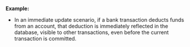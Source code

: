 **Example:**

- In an immediate update scenario, if a bank transaction deducts funds from an account, that deduction is immediately reflected in the database, visible to other transactions, even before the current transaction is committed.